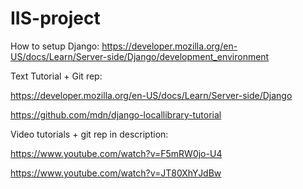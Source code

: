 # IIS-project

How to setup Django: 
https://developer.mozilla.org/en-US/docs/Learn/Server-side/Django/development_environment


Text Tutorial + Git rep: 

https://developer.mozilla.org/en-US/docs/Learn/Server-side/Django

https://github.com/mdn/django-locallibrary-tutorial

Video tutorials + git rep in description:

https://www.youtube.com/watch?v=F5mRW0jo-U4

https://www.youtube.com/watch?v=JT80XhYJdBw

